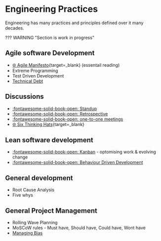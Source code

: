 # Engineering Practices

Engineering has many practices and principles defined over it many decades.

??? WARNING "Section is work in progress"

## Agile software Development

- [:globe_with_meridians: Agile Manifesto](https://agilemanifesto.org/){target=_blank} (essentail reading)
- Extreme Programming
- Test Driven Development
- [Technical Debt](technical-debt/)

## Discussions

- [:fontawesome-solid-book-open: Standup](discussions/standup.md)
- [:fontawesome-solid-book-open: Retrospective](discussions/retrospective.md)
- [:fontawesome-solid-book-open: one-to-one meetings](discussions/one-to-one-meeting.md)
- [:globe_with_meridians: Six Thinking Hats](https://en.wikipedia.org/wiki/Six_Thinking_Hats){target=_blank}

## Lean software development

- [:fontawesome-solid-book-open: Kanban](kanban/) - optomising work & evolving change
- [:fontawesome-solid-book-open: Behaviour Driven Development](behaviour-driven-development/)

## General development

- Root Cause Analysis
- Five whys

## General Project Management

- Rolling Wave Planning
- MoSCoW rules - Must have, Should have, Could have, Wont have
- [Managing Bias](managing-bias.md)
